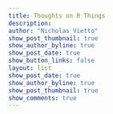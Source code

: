 ```yaml
---
title: Thoughts on R Things
description: 
author: "Nicholas Vietto"
show_post_thumbnail: true
show_author_byline: true
show_post_date: true
show_button_links: false
layout: list 
show_post_date: true
show_author_byline: true
show_post_thumbnail: true
show_comments: true
---
```



